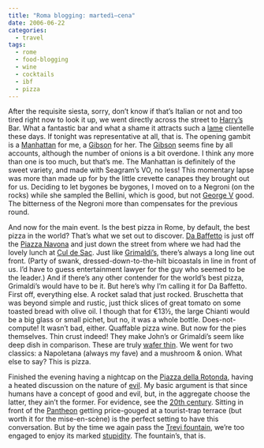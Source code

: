 ```yaml
---
title: "Roma blogging: martedì—cena"
date: 2006-06-22
categories:
  - travel
tags:
  - rome
  - food-blogging
  - wine
  - cocktails
  - ibf
  - pizza
---
```


After the requisite siesta, sorry, don’t know if that’s Italian or not and too tired right now to look it up, we went directly across the street to [Harry’s](http://www.harrysbar.it/) Bar. What a fantastic bar and what a shame it attracts such a [lame](https://wwnorton.com/books/9780393356724) clientelle these days. If tonight was representative at all, that is. The opening gambit is a [Manhattan](https://culturednyc.com/friday-at-five-rye-manhattan/) for me, a [Gibson](https://culturednyc.com/friday-at-five-the-gibson/) for her. The [Gibson](http://www.gibson.com/) seems fine by all accounts, although the number of onions is a bit overdone. I think any more than one is too much, but that’s me. The Manhattan is definitely of the sweet variety, and made with Seagram’s VO, no less! This momentary lapse was more than made up for by the little crevette canapes they brought out for us. Deciding to let bygones be bygones, I moved on to a Negroni (on the rocks) while she sampled the Bellini, which is good, but not [George V](http://www.fourseasons.com/paris/) good. The bitterness of the Negroni more than compensates for the previous round.

And now for the main event. Is the best pizza in Rome, by default, the best pizza in the world? That’s what we set out to discover. [Da Baffetto](https://www.reidsitaly.com/destinations/lazio/rome/dining/da_baffetto.html) is just off the [Piazza Navona](https://en.wikipedia.org/wiki/Piazza_Navona) and just down the street from where we had had the lovely lunch at [Cul de Sac](https://www.cntraveler.com/bars/rome/cul-de-sac). Just like [Grimaldi’s]( http://www.grimaldis.com/), there’s always a long line out front. (Party of swank, dressed-down-to-the-hilt bicoastals in line in front of us. I’d have to guess entertainment lawyer for the guy who seemed to be the leader.) And if there’s any other contender for the world’s best pizza, Grimaldi’s would have to be it. But here’s why I’m calling it for Da Baffetto. First off, everything else. A rocket salad that just rocked. Bruschetta that was beyond simple and rustic, just thick slices of great tomato on some toasted bread with olive oil. I though that for €13½, the large Chianti would be a big glass or small pichet, but no, it was a whole bottle. Does-not-compute! It wasn’t bad, either. Quaffable pizza wine. But now for the pies themselves. Thin crust indeed! They make John’s or Grimaldi’s seem like deep dish in comparison. These are truly [wafer thin](http://en.wikipedia.org/wiki/Mr._Creosote). We went for two classics: a Napoletana (always my fave) and a mushroom & onion. What else to say? This is pizza.

Finished the evening having a nightcap on the [Piazza della Rotonda](http://www.romeartlover.it/Vasi25.htm), having a heated discussion on the nature of [evil](http://www.whitehouse.gov/). My basic argument is that since humans have a concept of good and evil, but, in the aggregate choose the latter, they ain’t the former. For evidence, see the [20th century](http://en.wikipedia.org/wiki/List_of_World_War_II_casualties_by_country). Sitting in front of the [Pantheon](http://en.wikipedia.org/wiki/Pantheon,_Rome) getting price-gouged at a tourist-trap terrace (but worth it for the mise-en-scène) is the perfect setting to have this conversation. But by the time we again pass the [Trevi fountain](https://www.trevifountain.net/), we’re too engaged to enjoy its marked [stupidity](http://www.whitehouse.gov/). The fountain’s, that is.
